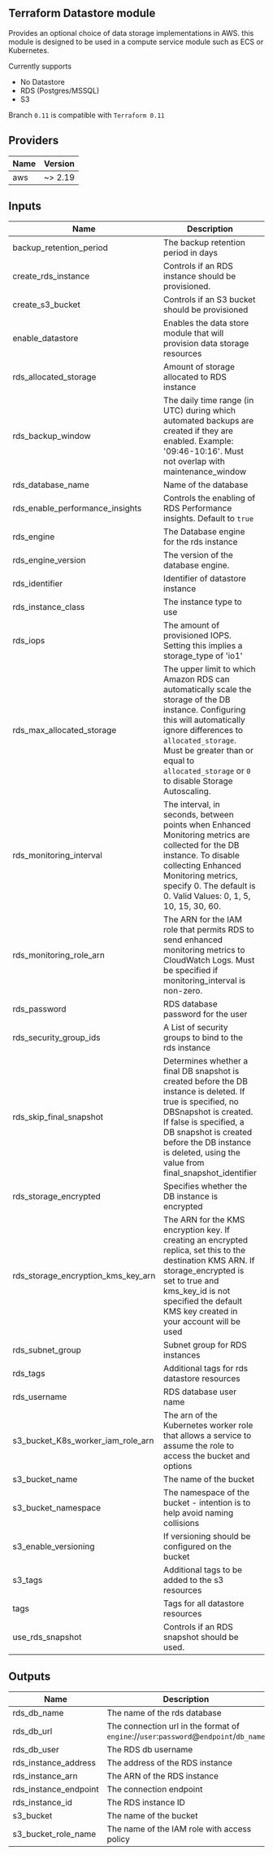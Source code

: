 ## Terraform Datastore module
Provides an optional choice of data storage implementations in AWS. this module is designed to be used in a compute service module such as ECS or Kubernetes.

Currently supports

* No Datastore
* RDS (Postgres/MSSQL)
* S3

Branch `0.11` is compatible with `Terraform 0.11`

## Providers

| Name | Version |
|------|---------|
| aws | ~> 2.19 |

## Inputs

| Name | Description | Type | Default | Required |
|------|-------------|------|---------|:-----:|
| backup\_retention\_period | The backup retention period in days | `number` | `7` | no |
| create\_rds\_instance | Controls if an RDS instance should be provisioned. | `bool` | `false` | no |
| create\_s3\_bucket | Controls if an S3 bucket should be provisioned | `bool` | `false` | no |
| enable\_datastore | Enables the data store module that will provision data storage resources | `bool` | `true` | no |
| rds\_allocated\_storage | Amount of storage allocated to RDS instance | `number` | `10` | no |
| rds\_backup\_window | The daily time range (in UTC) during which automated backups are created if they are enabled. Example: '09:46-10:16'. Must not overlap with maintenance\_window | `string` | `"16:19-16:49"` | no |
| rds\_database\_name | Name of the database | `string` | `""` | no |
| rds\_enable\_performance\_insights | Controls the enabling of RDS Performance insights. Default to `true` | `bool` | `true` | no |
| rds\_engine | The Database engine for the rds instance | `string` | `"postgres"` | no |
| rds\_engine\_version | The version of the database engine. | `number` | `11.4` | no |
| rds\_identifier | Identifier of datastore instance | `string` | `""` | no |
| rds\_instance\_class | The instance type to use | `string` | `"db.t3.small"` | no |
| rds\_iops | The amount of provisioned IOPS. Setting this implies a storage\_type of 'io1' | `number` | `0` | no |
| rds\_max\_allocated\_storage | The upper limit to which Amazon RDS can automatically scale the storage of the DB instance. Configuring this will automatically ignore differences to `allocated_storage`. Must be greater than or equal to `allocated_storage` or `0` to disable Storage Autoscaling. | `number` | `0` | no |
| rds\_monitoring\_interval | The interval, in seconds, between points when Enhanced Monitoring metrics are collected for the DB instance. To disable collecting Enhanced Monitoring metrics, specify 0. The default is 0. Valid Values: 0, 1, 5, 10, 15, 30, 60. | `number` | `0` | no |
| rds\_monitoring\_role\_arn | The ARN for the IAM role that permits RDS to send enhanced monitoring metrics to CloudWatch Logs. Must be specified if monitoring\_interval is non-zero. | `string` | `""` | no |
| rds\_password | RDS database password for the user | `string` | `""` | no |
| rds\_security\_group\_ids | A List of security groups to bind to the rds instance | `list(string)` | `[]` | no |
| rds\_skip\_final\_snapshot | Determines whether a final DB snapshot is created before the DB instance is deleted. If true is specified, no DBSnapshot is created. If false is specified, a DB snapshot is created before the DB instance is deleted, using the value from final\_snapshot\_identifier | `bool` | `true` | no |
| rds\_storage\_encrypted | Specifies whether the DB instance is encrypted | `bool` | `false` | no |
| rds\_storage\_encryption\_kms\_key\_arn | The ARN for the KMS encryption key. If creating an encrypted replica, set this to the destination KMS ARN. If storage\_encrypted is set to true and kms\_key\_id is not specified the default KMS key created in your account will be used | `string` | `""` | no |
| rds\_subnet\_group | Subnet group for RDS instances | `string` | `""` | no |
| rds\_tags | Additional tags for rds datastore resources | `map` | `{}` | no |
| rds\_username | RDS database user name | `string` | `""` | no |
| s3\_bucket\_K8s\_worker\_iam\_role\_arn | The arn of the Kubernetes worker role that allows a service to assume the role to access the bucket and options | `string` | `""` | no |
| s3\_bucket\_name | The name of the bucket | `string` | `""` | no |
| s3\_bucket\_namespace | The namespace of the bucket - intention is to help avoid naming collisions | `string` | `""` | no |
| s3\_enable\_versioning | If versioning should be configured on the bucket | `bool` | `true` | no |
| s3\_tags | Additional tags to be added to the s3 resources | `map` | `{}` | no |
| tags | Tags for all datastore resources | `map` | `{}` | no |
| use_rds_snapshot | Controls if an RDS snapshot should be used. | `bool` | `false` | no |

## Outputs

| Name | Description |
|------|-------------|
| rds\_db\_name | The name of the rds database |
| rds\_db\_url | The connection url in the format of `engine`://`user`:`password`@`endpoint`/`db_name` |
| rds\_db\_user | The RDS db username |
| rds\_instance\_address | The address of the RDS instance |
| rds\_instance\_arn | The ARN of the RDS instance |
| rds\_instance\_endpoint | The connection endpoint |
| rds\_instance\_id | The RDS instance ID |
| s3\_bucket | The name of the bucket |
| s3\_bucket\_role\_name | The name of the IAM role with access policy |

